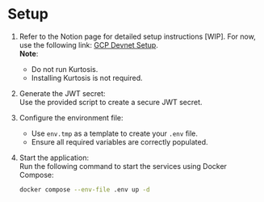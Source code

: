 # Setup

1. Refer to the Notion page for detailed setup instructions [WIP]. For now, use the following link: [GCP Devnet Setup](https://www.notion.so/t1protocol/GCP-devnet-setup-114231194dc3805897a6d53108141a6a).  
   **Note**:  
   - Do not run Kurtosis.
   - Installing Kurtosis is not required.

2. Generate the JWT secret:  
   Use the provided script to create a secure JWT secret.

3. Configure the environment file:  
   - Use `env.tmp` as a template to create your `.env` file.  
   - Ensure all required variables are correctly populated.

4. Start the application:  
   Run the following command to start the services using Docker Compose:  
   ```bash
   docker compose --env-file .env up -d
   ```
